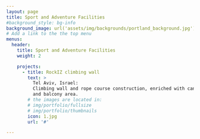 ```yaml
---
layout: page
title: Sport and Adventure Facilities
#background_style: bg-info
background_image: url('assets/img/backgrounds/portland_background.jpg')
# Add a link to the the top menu
menus:
  header:
    title: Sport and Adventure Facilities
    weight: 2

    projects:
      - title: RockIZ climbing wall
        text: >
          Tel Aviv, Israel:
          Climbing wall and rope course construction, enriched with canopy roof
          and balcony area.
        # the images are located in:
        # img/portfolio/fullsize
        # img/portfolio/thumbnails
        icon: 1.jpg
        url: '#'

---
```

